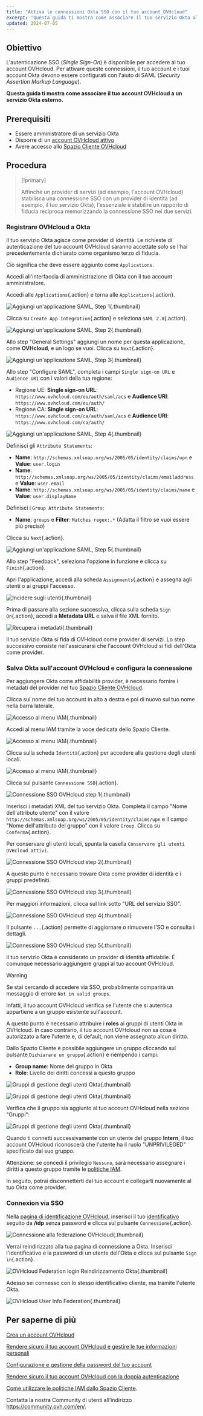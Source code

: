 ```yaml
---
title: "Attiva le connessioni Okta SSO con il tuo account OVHcloud"
excerpt: "Questa guida ti mostra come associare il tuo servizio Okta al tuo account OVHcloud tramite SAML 2.0"
updated: 2024-07-05
---
```


## Obiettivo

L'autenticazione SSO (*Single Sign-On*) è disponibile per accedere al tuo account OVHcloud. Per attivare queste connessioni, il tuo account e i tuoi account Okta devono essere configurati con l'aiuto di SAML (*Security Assertion Markup Language*).

**Questa guida ti mostra come associare il tuo account OVHcloud a un servizio Okta esterno.**

## Prerequisiti

- Essere amministratore di un servizio Okta
- Disporre di un [account OVHcloud attivo](/pages/account_and_service_management/account_information/ovhcloud-account-creation)
- Avere accesso allo [Spazio Cliente OVHcloud](/links/manager)

## Procedura

> [!primary]
>
> Affinché un provider di servizi (ad esempio, l'account OVHcloud) stabilisca una connessione SSO con un provider di identità (ad esempio, il tuo servizio Okta), l'essenziale è stabilire un rapporto di fiducia reciproca memorizzando la connessione SSO nei due servizi.
>

### Registrare OVHcloud a Okta

Il tuo servizio Okta agisce come provider di identità. Le richieste di autenticazione del tuo account OVHcloud saranno accettate solo se l'hai precedentemente dichiarato come organismo terzo di fiducia.

Ciò significa che deve essere aggiunto come `Applications`.

Accedi all'interfaccia di amministrazione di Okta con il tuo account amministratore.

Accedi alle `Applications`{.action} e torna alle `Applications`{.action}.

![Aggiungi un'applicazione SAML, Step 1](images/OKTA_add_application_step1.png){.thumbnail}

Clicca su `Create App Integration`{.action} e seleziona `SAML 2.0`{.action}.

![Aggiungi un'applicazione SAML, Step 2](images/OKTA_add_application_step2.png){.thumbnail}

Allo step "General Settings" aggiungi un nome per questa applicazione, come **OVHcloud**, e un logo se vuoi. Clicca su `Next`{.action}.

![Aggiungi un'applicazione SAML, Step 3](images/OKTA_add_application_step3.png){.thumbnail}

Allo step "Configure SAML", completa i campi `Single sign-on URL` e `Audience URI` con i valori della tua regione:

- Regione UE: **Single sign-on URL**: `https://www.ovhcloud.com/eu/auth/saml/acs` e **Audience URI**: `https://www.ovhcloud.com/eu/auth/`
- Regione CA: **Single sign-on URL**: `https://www.ovhcloud.com/ca/auth/saml/acs` e **Audience URI**: `https://www.ovhcloud.com/ca/auth/`

![Aggiungi un'applicazione SAML, Step 4](images/OKTA_add_application_step4.png){.thumbnail}

Definisci gli `Attribute Statements`:

- **Name**: `http://schemas.xmlsoap.org/ws/2005/05/identity/claims/upn` e **Value**: `user.login`
- **Name**: `http://schemas.xmlsoap.org/ws/2005/05/identity/claims/emailaddress` e **Value**: `user.email`
- **Name**: `http://schemas.xmlsoap.org/ws/2005/05/identity/claims/name` e **Value**: `user.displayName`

Definisci i `Group Attribute Statements`:

- **Name**: `groups` e **Filter**: `Matches regex:.*` (Adatta il filtro se vuoi essere più preciso)

Clicca su `Next`{.action}.

![Aggiungi un'applicazione SAML, Step 5](images/OKTA_add_application_step5.png){.thumbnail}

Allo step "Feedback", seleziona l'opzione in funzione e clicca su `Finish`{.action}.

Apri l'applicazione, accedi alla scheda `Assignments`{.action} e assegna agli utenti o ai gruppi l'accesso.

![Incidere sugli utenti](images/OKTA_add_user.png){.thumbnail}

Prima di passare alla sezione successiva, clicca sulla scheda `Sign On`{.action}, accedi a **Metadata URL** e salva il file XML fornito.

![Recupera i metadati](images/OKTA_retrieve_metadata.png){.thumbnail}

Il tuo servizio Okta si fida di OVHcloud come provider di servizi. Lo step successivo consiste nell'assicurarsi che l'account OVHcloud si fidi dell'Okta come provider.

### Salva Okta sull'account OVHcloud e configura la connessione

Per aggiungere Okta come affidabilità provider, è necessario fornire i metadati del provider nel tuo [Spazio Cliente OVHcloud](/links/manager).

Clicca sul nome del tuo account in alto a destra e poi di nuovo sul tuo nome nella barra laterale.

![Accesso al menu IAM](images/access_to_the_IAM_menu_01.png){.thumbnail}

Accedi al menu IAM tramite la voce dedicata dello Spazio Cliente.

![Accesso al menu IAM](images/access_to_the_IAM_menu_02.png){.thumbnail}

Clicca sulla scheda `Identità`{.action} per accedere alla gestione degli utenti locali.

![Accesso al menu IAM](images/access_to_the_IAM_menu_03.png){.thumbnail}

Clicca sul pulsante `Connessione SSO`{.action}.

![Connessione SSO OVHcloud step 1](images/ovhcloud_user_management_connect_sso_1.png){.thumbnail}

Inserisci i metadati XML del tuo servizio Okta. Completa il campo "Nome dell'attributo utente" con il valore `http://schemas.xmlsoap.org/ws/2005/05/identity/claims/upn` e il campo "Nome dell'attributo del gruppo" con il valore `Group`. Clicca su `Conferma`{.action}.

Per conservare gli utenti locali, spunta la casella `Conservare gli utenti OVHcloud attivi`.

![Connessione SSO OVHcloud step 2](images/ovhcloud_add_federation.png){.thumbnail}

A questo punto è necessario trovare Okta come provider di identità e i gruppi predefiniti.

![Connessione SSO OVHcloud step 3](images/ovhcloud_add_federation_success.png){.thumbnail}

Per maggiori informazioni, clicca sul link sotto "URL del servizio SSO".

![Connessione SSO OVHcloud step 4](images/ovhcloud_idp_details.png){.thumbnail}

Il pulsante `...`{.action} permette di aggiornare o rimuovere l'SO e consulta i dettagli.

![Connessione SSO OVHcloud step 5](images/ovhcloud_user_management_connect_sso_5.png){.thumbnail}

Il tuo servizio Okta è considerato un provider di identità affidabile. È comunque necessario aggiungere gruppi al tuo account OVHcloud.

> [!warning]
> Se stai cercando di accedere via SSO, probabilmente comparirà un messaggio di errore `Not in valid groups`.
>
> Infatti, il tuo account OVHcloud verifica se l'utente che si autentica appartiene a un gruppo esistente sull'account.
>

A questo punto è necessario attribuire i **roles** ai gruppi di utenti Okta in OVHcloud. In caso contrario, il tuo account OVHcloud non sa cosa è autorizzato a fare l'utente e, di default, non viene assegnato alcun diritto.

Dallo Spazio Cliente è possibile aggiungere un gruppo cliccando sul pulsante `Dichiarare un gruppo`{.action} e riempendo i campi:

- **Group name**: Nome del gruppo in Okta
- **Role**: Livello dei diritti concessi a questo gruppo

![Gruppi di gestione degli utenti Okta](images/ovhcloud_user_management_groups_1.png){.thumbnail}

![Gruppi di gestione degli utenti Okta](images/ovhcloud_user_management_groups_2.png){.thumbnail}

Verifica che il gruppo sia aggiunto al tuo account OVHcloud nella sezione "Gruppi":

![Gruppi di gestione degli utenti Okta](images/ovhcloud_user_management_groups_3.png){.thumbnail}

Quando ti connetti successivamente con un utente del gruppo **Intern**, il tuo account OVHcloud riconoscerà che l'utente ha il ruolo "UNPRIVILEGED" specificato dal suo gruppo.

Attenzione: se concedi il privilegio `Nessuno`, sarà necessario assegnare i diritti a questo gruppo tramite le [politiche IAM](/pages/account_and_service_management/account_information/iam-policy-ui).

In seguito, potrai disconnetterti dal tuo account e collegarti nuovamente al tuo Okta come provider.

### Connexion via SSO

Nella [pagina di identificazione OVHcloud](/links/manager), inserisci il tuo [identificativo](/pages/account_and_service_management/account_information/ovhcloud-account-creation#qual-e-il-mio-identificativo-cliente) seguito da **/idp** senza password e clicca sul pulsante `Connessione`{.action}.

![Connessione alla federazione OVHcloud](images/ovhcloud_federation_login_1.png){.thumbnail}

Verrai reindirizzato alla tua pagina di connessione a Okta. Inserisci l'identificativo e la password di un utente dell'Okta e clicca sul pulsante `Sign in`{.action}.

![OVHcloud Federation login Reindirizzamento Okta](images/OKTA_login.png){.thumbnail}

Adesso sei connesso con lo stesso identificativo cliente, ma tramite l'utente Okta.

![OVHcloud User Info Federation](images/ovhcloud_user_infos_federation.png){.thumbnail}

## Per saperne di più

[Crea un account OVHcloud](/pages/account_and_service_management/account_information/ovhcloud-account-creation)

[Rendere sicuro il tuo account OVHcloud e gestire le tue informazioni personali](/pages/account_and_service_management/account_information/all_about_username)

[Configurazione e gestione della password del tuo account](/pages/account_and_service_management/account_information/manage-ovh-password)

[Rendere sicuro il tuo account OVHcloud con la doppia autenticazione](/pages/account_and_service_management/account_information/secure-ovhcloud-account-with-2fa)

[Come utilizzare le politiche IAM dallo Spazio Cliente](/pages/account_and_service_management/account_information/iam-policy-ui).

Contatta la nostra Community di utenti all’indirizzo <https://community.ovh.com/en/>.
